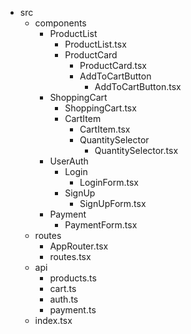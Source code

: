 - src
  - components
    - ProductList
      - ProductList.tsx
      - ProductCard
        - ProductCard.tsx
        - AddToCartButton
          - AddToCartButton.tsx
    - ShoppingCart
      - ShoppingCart.tsx
      - CartItem
        - CartItem.tsx
        - QuantitySelector
          - QuantitySelector.tsx
    - UserAuth
      - Login
        - LoginForm.tsx
      - SignUp
        - SignUpForm.tsx
    - Payment
      - PaymentForm.tsx
  - routes
    - AppRouter.tsx
    - routes.tsx
  - api
    - products.ts
    - cart.ts
    - auth.ts
    - payment.ts
  - index.tsx

